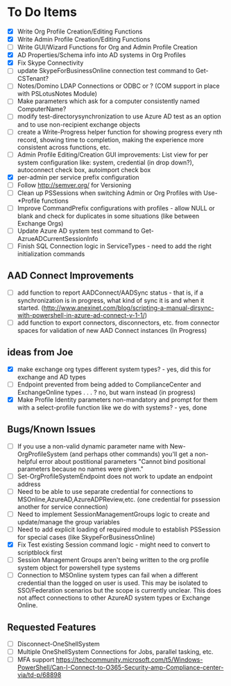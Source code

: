 # To Do Items

- [x] Write Org Profile Creation/Editing Functions
- [x] Write Admin Profile Creation/Editing Functions
- [ ] Write GUI/Wizard Functions for Org and Admin Profile Creation
- [x] AD Properties/Schema info into AD systems in Org Profiles
- [x] Fix Skype Connectivity
- [ ] update SkypeForBusinessOnline connection test command to Get-CSTenant?
- [ ] Notes/Domino LDAP Connections or ODBC or ? (COM support in place with PSLotusNotes Module)
- [ ] Make parameters which ask for a computer consistently named ComputerName?
- [ ] modify test-directorysynchronization to use Azure AD test as an option and to use non-recipient exchange objects
- [ ] create a Write-Progress helper function for showing progress every nth record, showing time to completion, making the experience more consistent across functions, etc.
- [ ] Admin Profile Editing/Creation GUI improvements: List view for per system configuration like: system, credential (in drop down?), autoconnect check box, autoimport check box
- [x] per-admin per service prefix configuration
- [ ] Follow <http://semver.org/> for Versioning
- [ ] Clean up PSSessions when switching Admin or Org Profiles with Use-*Profile functions
- [ ] Improve CommandPrefix configurations with profiles - allow NULL or blank and check for duplicates in some situations (like between Exchange Orgs)
- [ ] Update Azure AD system test command to Get-AzrueADCurrentSessionInfo
- [ ] Finish SQL Connection logic in ServiceTypes - need to add the right initialization commands

## AAD Connect Improvements

- [ ] add function to report AADConnect/AADSync status - that is, if a synchronization is in progress, what kind of sync it is and when it started. (<http://www.anexinet.com/blog/scripting-a-manual-dirsync-with-powershell-in-azure-ad-connect-v-1-1/>)
- [ ] add function to export connectors, disconnectors, etc. from connector spaces for validation of new AAD Connect instances (In Progress)

## ideas from Joe

- [x] make exchange org types different system types? - yes, did this for exchange and AD types
- [ ] Endpoint prevented from being added to ComplianceCenter and ExchangeOnline types . . . ? no, but warn instead (in progress)
- [x] Make Profile Identity parameters non-mandatory and prompt for them with a select-profile function like we do with systems? - yes, done

## Bugs/Known Issues

- [ ] If you use a non-valid dynamic parameter name with New-OrgProfileSystem (and perhaps other commands) you'll get a non-helpful error about postitional parameters "Cannot bind positional parameters because no names were given."
- [ ] Set-OrgProfileSystemEndpoint does not work to update an endpoint address
- [ ] Need to be able to use separate credential for connections to MSOnline,AzureAD,AzureADPReview,etc. (one credential for pssession another for service connection)
- [ ] Need to implement SessionManagementGroups logic to create and update/manage the group variables
- [ ] Need to add explicit loading of required module to establish PSSession for special cases (like SkypeForBusinessOnline)
- [x] Fix Test existing Session command logic - might need to convert to scriptblock first
- [ ] Session Management Groups aren't being written to the org profile system object for powershell type systems
- [ ] Connection to MSOnline system types can fail when a different credential than the logged on user is used.  This may be isolated to SSO/Federation scenarios but the scope is currently unclear. This does not affect connections to other AzureAD system types or Exchange Online.  

## Requested Features

- [ ] Disconnect-OneShellSystem
- [ ] Multiple OneShellSystem Connections for Jobs, parallel tasking, etc. 
- [ ] MFA support <https://techcommunity.microsoft.com/t5/Windows-PowerShell/Can-I-Connect-to-O365-Security-amp-Compliance-center-via/td-p/68898>
